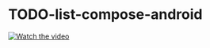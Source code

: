 # TODO-list-compose-android

[![Watch the video](https://i.stack.imgur.com/Vp2cE.png)](https://www.youtube.com/shorts/gmiJboPDGn0)
